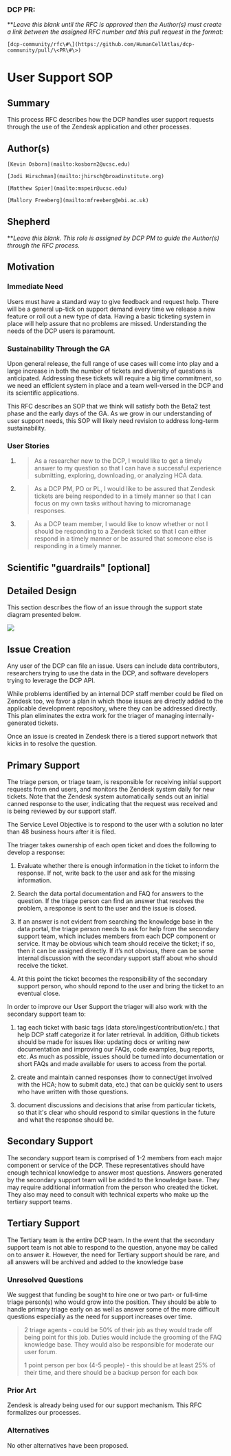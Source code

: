 ### DCP PR:
***Leave this blank until the RFC is approved then the Author(s) must create a link between the assigned RFC number and this pull request in the format:*

`[dcp-community/rfc\#\](https://github.com/HumanCellAtlas/dcp-community/pull/\<PR\#\>)`

# User Support SOP

## Summary

This process RFC describes how the DCP handles user support requests through the use of the Zendesk application and other processes.

## Author(s)

`[Kevin Osborn](mailto:kosborn2@ucsc.edu)`

`[Jodi Hirschman](mailto:jhirsch@broadinstitute.org)`

`[Matthew Spier](mailto:mspeir@ucsc.edu)`

`[Mallory Freeberg](mailto:mfreeberg@ebi.ac.uk)`

## Shepherd

***Leave this blank. This role is assigned by DCP PM to guide the Author(s) through the RFC process.*

## Motivation

### Immediate Need 
Users must have a standard way to give feedback and request help. There will be a general up-tick on support demand every time we release a new feature or roll out a new type of data. Having a basic ticketing system in place will help assure that no problems are missed. Understanding the needs of the DCP users is paramount. 

### Sustainability Through the GA
Upon general release, the full range of use cases will come into play and a large increase in both the number of tickets and diversity of questions is anticipated. Addressing these tickets will require a big time commitment, so we need an efficient system in place and a team well-versed in the DCP and its scientific applications. 

This RFC describes an SOP that we think will satisfy both the Beta2 test phase and the early days of the GA. As we grow in our understanding of user support needs, this SOP will likely need revision to address long-term sustainability.

### **User Stories**

1.  > As a researcher new to the DCP, I would like to get a timely
    > answer to my question so that I can have a successful experience
    > submitting, exploring, downloading, or analyzing HCA data.

2.  > As a DCP PM, PO or PL, I would like to be assured that Zendesk
    > tickets are being responded to in a timely manner so that I can
    > focus on my own tasks without having to micromanage responses.

3.  > As a DCP team member, I would like to know whether or not I should
    > be responding to a Zendesk ticket so that I can either respond in
    > a timely manner or be assured that someone else is responding in a
    > timely manner.

## Scientific "guardrails" \[optional\]


## **Detailed Design**

This section describes the flow of an issue through the support state
diagram presented below.

![](../images/0000-Zendesk-triage-SOP-diagram.jpeg)

## Issue Creation

Any user of the DCP can file an issue. Users can include data contributors, researchers trying to use the data in the DCP, and software developers trying to leverage the DCP API. 

While problems identified by an internal DCP staff member could be filed on Zendesk too, we favor a plan in which those issues are directly added to the applicable development repository, where they can be addressed directly. This plan eliminates the extra work for the triager of managing internally-generated tickets.

Once an issue is
created in Zendesk there is a tiered support network that kicks in to
resolve the question.

## Primary Support

The triage person, or triage team, is responsible for receiving initial
support requests from end users, and monitors the Zendesk system daily
for new tickets. Note that the Zendesk system automatically sends out an initial canned response to the user, indicating that the request was received and is being reviewed by our support staff. 

The Service Level Objective is to respond to the user with a solution no later than 48 business hours after it is filed.

The triager takes ownership of each open ticket and does the following to develop a response:

1. Evaluate whether there is enough information in the ticket to inform the
response. If not, write back to the user and ask for the missing information. 

2. Search the data portal documentation and FAQ for answers to the question. If the triage person can find an answer that resolves the problem, a response is sent to the user and the issue is closed. 

3. If an answer is not evident from searching the knowledge base in the data portal, the triage person needs to ask for help from the secondary support team, which includes members from each DCP component or service. It may be obvious which team should receive the ticket; if so, then it can be assigned directly. If it’s not obvious, there can be some internal discussion with the secondary support staff about who should receive the ticket.

4. At this point the ticket becomes the responsibility of the secondary support person, who should repond to the user and bring the ticket to an eventual close. 


In order to improve our User Support the triager will also work with the secondary support team to:

1. tag each ticket with basic tags (data store/ingest/contribution/etc.) that help DCP staff categorize it for later retrieval. In addition, Github tickets should be made for issues like: updating docs or writing new documentation and improving our FAQs, code examples, bug reports, etc. As much as possible, issues should be turned into documentation or short FAQs and made available for users to access from the portal.

2. create and maintain canned responses (how to connect/get involved with the HCA;
how to submit data, etc.) that can be quickly sent to users who have written with those questions.

3. document discussions and decisions that arise from particular tickets, so that it's clear who should respond to similar questions in the future and what the response should be.


## Secondary Support

The secondary support team is comprised of 1-2 members from each major
component or service of the DCP. These representatives should have
enough technical knowledge to answer most questions. Answers generated
by the secondary support team will be added to the knowledge base. They
may require additional information from the person who created the
ticket. They also may need to consult with technical experts who make up
the tertiary support teams.

## Tertiary Support

The Tertiary team is the entire DCP team. In the event that the
secondary support team is not able to respond to the question, anyone
may be called on to answer it. However, the need for Tertiary support
should be rare, and all answers will be archived and added to the
knowledge
base

### **Unresolved Questions**

We suggest that funding be sought to hire one or two part- or full-time triage person(s) who would grow into the position. They should be able to handle primary triage early on as well as answer some of the more difficult questions especially as the need for support increases over time.

> 2 triage agents - could be 50% of their job as they would trade off
> being point for this job. Duties would include the grooming of the FAQ
> knowledge base. They would also be responsible for moderate our user
> forum.
> 
> 1 point person per box (4-5 people) - this should be at least 25% of
> their time, and there should be a backup person for each box

### **Prior Art**

Zendesk is already being used for our support mechanism. This RFC formalizes our processes.

### **Alternatives**

No other alternatives have been proposed.
